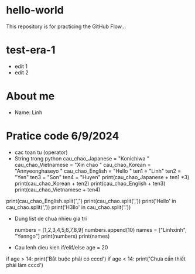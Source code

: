 # hello-world
This repository is for practicing the GitHub Flow...

# test-era-1
- edit 1
- edit 2

# About me
- Name: Linh

# Pratice code 6/9/2024

- cac toan tu (operator)
- String trong python
cau_chao_Japanese = "Konichiwa "
cau_chao_Vietnamese = "Xin chao "
cau_chao_Korean = "Annyeonghaseyo "
cau_chao_English = "Hello "
ten1 = "Linh"
ten2 = "Yen"
ten3 = "Son"
ten4 = "Huyen"
print(cau_chao_Japanese + ten1 *3)
print(cau_chao_Korean + ten2)
print(cau_chao_English + ten3)
print(cau_chao_Vietnamese + ten4)


print(cau_chao_English.split(",")
print(cau_chao.split(','))
print('Hello' in cau_chao.split(','))
print('H3llo' in cau_chao.split('.'))

- Dung list de chua nhieu gia tri

  numbers = [1,2,3,4,5,6,7,8,9]
  numbers.append(10)
  names = ["Linhxinh", "Yenngo"]
  print(numbers)
  print(names)

 - Cau lenh dieu kien if/elif/else
age = 20

if age > 14:
 print('Bắt buộc phải có cccd')
if age < 14:
 print('Chưa cần thiết phải làm cccd')
